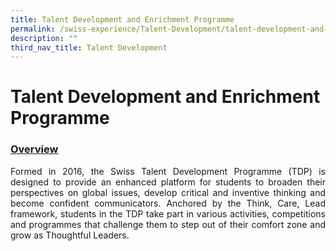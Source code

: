 ```yaml
---
title: Talent Development and Enrichment Programme
permalink: /swiss-experience/Talent-Development/talent-development-and-enrichment-programme/
description: ""
third_nav_title: Talent Development
---
```

# Talent Development and Enrichment Programme

### <u>Overview</u>

<p style="text-align: justify;">Formed in 2016, the Swiss Talent Development Programme (TDP) is designed to provide an enhanced platform for students to broaden their perspectives on global issues, develop critical and inventive thinking and become confident communicators. Anchored by the Think, Care, Lead framework, students in the TDP take part in various activities, competitions and programmes that challenge them to step out of their comfort zone and grow as Thoughtful Leaders.</p>